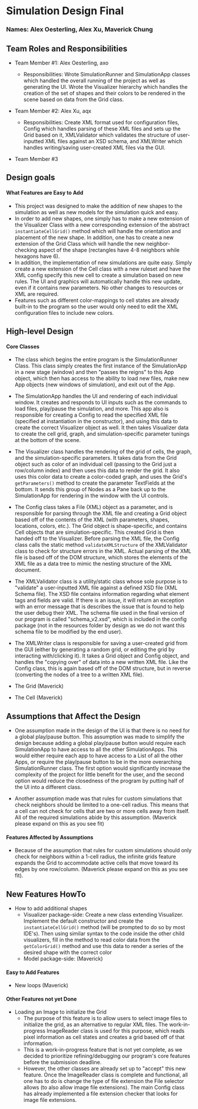 # Simulation Design Final
### Names: Alex Oesterling, Alex Xu, Maverick Chung

## Team Roles and Responsibilities

 * Team Member #1: Alex Oesterling, axo
    * Responsibilities: Wrote SimulationRunner and SimulationApp classes which handled the overall
    running of the project as well as generating the UI. Wrote the Visualizer hierarchy which handles
    the creation of the set of shapes and their colors to be rendered in the scene based on data from
    the Grid class. 
    
 * Team Member #2: Alex Xu, aqx
    * Responsibilities: Create XML format used for configuration files, Config which handles parsing of these XML files
    and sets up the Grid based on it, XMLValidator which validates the structure of user-inputted XML files against an XSD
    schema, and XMLWriter which handles writing/saving user-created XML files via the GUI.

 * Team Member #3

## Design goals
#### What Features are Easy to Add
* This project was designed to make the addition of new shapes to the simulation as well as new models
for the simulation quick and easy.
* In order to add new shapes, one simply has to make a new extension of the Visualizer Class with a new corresponding
extension of the abstract ```instantiateCellGrid()``` method which will handle the orientation and
placement of the new shape. In addition, one has to create a new extension of the Grid Class which will handle
the new neighbor-checking aspect of the shape (rectangles have 4-8 neighbors while hexagons have 6).
* In addition, the implementation of new simulations are quite easy. Simply create a new extension of the Cell
class with a new ruleset and have the XML config specify this new cell to create a simulation based on 
new rules. The UI and graphics will automatically handle this new update, even if it contains new parameters. No other
changes to resources or XML are required.
* Features such as different color-mappings to cell states are already built-in to the program so the user would only need
to edit the XML configuration files to include new colors.

## High-level Design
#### Core Classes
* The class which begins the entire program is the SimulationRunner Class. This class simply
creates the first instance of the SimulationApp in a new stage (window) and then "passes the reigns" 
to this App object, which then has access to the ability to load new files, make new App objects (new windows of simulation),
and exit out of the App.

* The SimulationApp handles the UI and rendering of each individual window. It creates and responds to UI inputs such
as the commands to load files, play/pause the simulation, and more. This app also is responsible for creating a Config to read
the specified XML file (specified at instantiation in the constructor), and using this data to create the 
correct Visualizer object as well. It then takes Visualizer data to create the cell grid, graph, and simulation-specific
parameter tunings at the bottom of the scene.

* The Visualizer class handles the rendering of the grid of cells, the graph, and the simulation-specific parameters.
It takes data from the Grid object such as color of an individual cell (passing to the Grid just a row/column index) and 
then uses this data to render the grid. It also uses this color data to create a color-coded graph, 
and uses the Grid's ```getParameters()``` method to create the parameter TextFields at the bottom.
It sends this group of Nodes as a Pane back up to the SimulationApp for rendering in the window with the UI controls.

* The Config class takes a File (XML) object as a parameter, and is responsible for parsing through the XML file
and creating a Grid object based off of the contents of the XML (with parameters, shapes, locations, colors, etc.). The Grid object is shape-specific,
and contains Cell objects that are simulation-specific. This created Grid is then handed off to the Visualizer. Before parsing the
XML file, the Config class calls the static method ```validateXMLStructure``` of the XMLValidator class to check for structure
errors in the XML. Actual parsing of the XML file is based off of the DOM structure, which stores the elements of the XML file
as a data tree to mimic the nesting structure of the XML document.

* The XMLValidator class is a utility/static class whose sole purpose is to "validate" a user-inputted XML file against
a defined XSD file (XML Schema file). The XSD file contains information regarding what element tags and fields are valid.
If there is an issue, it will return an exception with an error message that is describes the issue that is found to help
the user debug their XML. The schema file used in the final version of our program is called "schema_v2.xsd", which is included
in the config package (not in the resources folder by design as we do not want this schema file to be modified by the end user).

* The XMLWriter class is responsible for saving a user-created grid from the GUI (either by generating
a random grid, or editing the grid by interacting with/clicking it). It takes a Grid object and Config object, and handles the
"copying over" of data into a new written XML file. Like the Config class, this is again based off of the DOM structure, but in
reverse (converting the nodes of a tree to a written XML file).

* The Grid (Maverick)
* The Cell (Maverick)

## Assumptions that Affect the Design
* One assumption made in the design of the UI is that there is no need for a global play/pause button.
This assumption was made to simplify the design because adding a global play/pause button would
require each SimulationApp to have access to all the other SimulationApps. This would either require
each app to have access to a List of all the other Apps, or require the play/pause button to be in the 
more overarching SimulationRunner class. The first option would significantly increase the complexity of the 
project for little benefit for the user, and the second option would reduce the closedness of the program
by putting half of the UI into a different class.

* Another assumption made was that rules for custom simulations that check neighbors should be limited to a one-cell
radius. This means that a cell can not check for cells that are two or more cells away from itself. All of the required
simulations abide by this assumption. (Maverick please expand on this as you see fit)

#### Features Affected by Assumptions

* Because of the assumption that rules for custom simulations should only check for neighbors within a 1-cell radius,
the infinite grids feature expands the Grid to accommodate active cells that move toward its edges by one row/column.
(Maverick please expand on this as you see fit).

## New Features HowTo
* How to add additional shapes
    * Visualizer package-side: Create a new class extending Visualizer. Implement the default constructor and 
    create the ```instantiateCellGrid()``` method (will be prompted to do so by most IDE's). Then using similar syntax to the code inside the other
    child visualizers, fill in the method to read color data from the ```getColorGrid()``` method
    and use this data to render a series of the desired shape with the correct color
    * Model package-side: (Maverick)
#### Easy to Add Features
* New loops (Maverick)
#### Other Features not yet Done
* Loading an Image to initialize the Grid
    * The purpose of this feature is to allow users to select image files to initialize the grid, as an alternative to regular
    XML files. The work-in-progress ImageReader class is used for this purpose, which reads pixel information as cell states
    and creates a grid based off of that information. 
    * This is a work-in-progress feature that is not yet complete, as we decided to prioritize refining/debugging our program's
    core features before the submission deadline.
    * However, the other classes are already set up to "accept" this new feature. Once the ImageReader class is complete and
    functional, all one has to do is change the type of file extension the File selector allows (to also allow image file extensions).
    The main Config class has already implemented a file extension checker that looks for image file extensions.